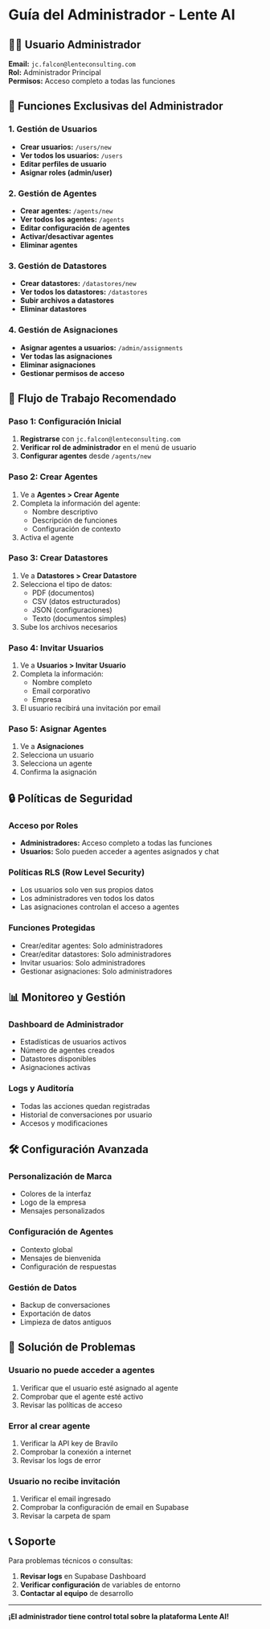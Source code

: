 # Guía del Administrador - Lente AI

## 👨‍💼 Usuario Administrador

**Email:** `jc.falcon@lenteconsulting.com`  
**Rol:** Administrador Principal  
**Permisos:** Acceso completo a todas las funciones

## 🔐 Funciones Exclusivas del Administrador

### 1. Gestión de Usuarios
- **Crear usuarios:** `/users/new`
- **Ver todos los usuarios:** `/users`
- **Editar perfiles de usuario**
- **Asignar roles (admin/user)**

### 2. Gestión de Agentes
- **Crear agentes:** `/agents/new`
- **Ver todos los agentes:** `/agents`
- **Editar configuración de agentes**
- **Activar/desactivar agentes**
- **Eliminar agentes**

### 3. Gestión de Datastores
- **Crear datastores:** `/datastores/new`
- **Ver todos los datastores:** `/datastores`
- **Subir archivos a datastores**
- **Eliminar datastores**

### 4. Gestión de Asignaciones
- **Asignar agentes a usuarios:** `/admin/assignments`
- **Ver todas las asignaciones**
- **Eliminar asignaciones**
- **Gestionar permisos de acceso**

## 🚀 Flujo de Trabajo Recomendado

### Paso 1: Configuración Inicial
1. **Registrarse** con `jc.falcon@lenteconsulting.com`
2. **Verificar rol de administrador** en el menú de usuario
3. **Configurar agentes** desde `/agents/new`

### Paso 2: Crear Agentes
1. Ve a **Agentes > Crear Agente**
2. Completa la información del agente:
   - Nombre descriptivo
   - Descripción de funciones
   - Configuración de contexto
3. Activa el agente

### Paso 3: Crear Datastores
1. Ve a **Datastores > Crear Datastore**
2. Selecciona el tipo de datos:
   - PDF (documentos)
   - CSV (datos estructurados)
   - JSON (configuraciones)
   - Texto (documentos simples)
3. Sube los archivos necesarios

### Paso 4: Invitar Usuarios
1. Ve a **Usuarios > Invitar Usuario**
2. Completa la información:
   - Nombre completo
   - Email corporativo
   - Empresa
3. El usuario recibirá una invitación por email

### Paso 5: Asignar Agentes
1. Ve a **Asignaciones**
2. Selecciona un usuario
3. Selecciona un agente
4. Confirma la asignación

## 🔒 Políticas de Seguridad

### Acceso por Roles
- **Administradores:** Acceso completo a todas las funciones
- **Usuarios:** Solo pueden acceder a agentes asignados y chat

### Políticas RLS (Row Level Security)
- Los usuarios solo ven sus propios datos
- Los administradores ven todos los datos
- Las asignaciones controlan el acceso a agentes

### Funciones Protegidas
- Crear/editar agentes: Solo administradores
- Crear/editar datastores: Solo administradores
- Invitar usuarios: Solo administradores
- Gestionar asignaciones: Solo administradores

## 📊 Monitoreo y Gestión

### Dashboard de Administrador
- Estadísticas de usuarios activos
- Número de agentes creados
- Datastores disponibles
- Asignaciones activas

### Logs y Auditoría
- Todas las acciones quedan registradas
- Historial de conversaciones por usuario
- Accesos y modificaciones

## 🛠️ Configuración Avanzada

### Personalización de Marca
- Colores de la interfaz
- Logo de la empresa
- Mensajes personalizados

### Configuración de Agentes
- Contexto global
- Mensajes de bienvenida
- Configuración de respuestas

### Gestión de Datos
- Backup de conversaciones
- Exportación de datos
- Limpieza de datos antiguos

## 🔧 Solución de Problemas

### Usuario no puede acceder a agentes
1. Verificar que el usuario esté asignado al agente
2. Comprobar que el agente esté activo
3. Revisar las políticas de acceso

### Error al crear agente
1. Verificar la API key de Bravilo
2. Comprobar la conexión a internet
3. Revisar los logs de error

### Usuario no recibe invitación
1. Verificar el email ingresado
2. Comprobar la configuración de email en Supabase
3. Revisar la carpeta de spam

## 📞 Soporte

Para problemas técnicos o consultas:

1. **Revisar logs** en Supabase Dashboard
2. **Verificar configuración** de variables de entorno
3. **Contactar al equipo** de desarrollo

---

**¡El administrador tiene control total sobre la plataforma Lente AI!**
